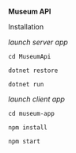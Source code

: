 **Museum API**

Installation

*launch server app*

`cd MuseumApi`

 `dotnet restore`
 
 `dotnet run`
 
 
 
 *launch client app*
 
`cd museum-app`

 `npm install`
 
 `npm start`
